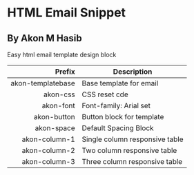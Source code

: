 # HTML Email Snippet
## By Akon M Hasib

Easy html email template design block


|                 Prefix | Description                                                            |
| ---------------------: | ---------------------------------------------------------------------- |
|      akon-templatebase | Base template for email                                                |
|               akon-css | CSS reset cde												          |
|             akon-font  | Font-family: Arial set                                                 |
|            akon-button | Button block for template                                              |
|            akon-space  | Default Spacing Block                                                  |
|          akon-column-1 | Single column responsive table                                         |
|          akon-column-2 | Two column responsive table                                            |
|          akon-column-3 | Three column responsive table                                          |

